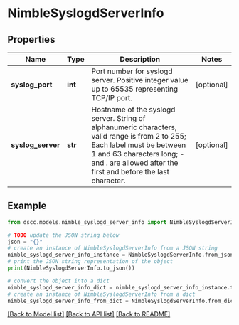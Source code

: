 # NimbleSyslogdServerInfo


## Properties

Name | Type | Description | Notes
------------ | ------------- | ------------- | -------------
**syslog_port** | **int** | Port number for syslogd server. Positive integer value up to 65535 representing TCP/IP port. | [optional] 
**syslog_server** | **str** | Hostname of the syslogd server. String of alphanumeric characters, valid range is from 2 to 255; Each label must be between 1 and 63 characters long; - and . are allowed after the first and before the last character. | [optional] 

## Example

```python
from dscc.models.nimble_syslogd_server_info import NimbleSyslogdServerInfo

# TODO update the JSON string below
json = "{}"
# create an instance of NimbleSyslogdServerInfo from a JSON string
nimble_syslogd_server_info_instance = NimbleSyslogdServerInfo.from_json(json)
# print the JSON string representation of the object
print(NimbleSyslogdServerInfo.to_json())

# convert the object into a dict
nimble_syslogd_server_info_dict = nimble_syslogd_server_info_instance.to_dict()
# create an instance of NimbleSyslogdServerInfo from a dict
nimble_syslogd_server_info_from_dict = NimbleSyslogdServerInfo.from_dict(nimble_syslogd_server_info_dict)
```
[[Back to Model list]](../README.md#documentation-for-models) [[Back to API list]](../README.md#documentation-for-api-endpoints) [[Back to README]](../README.md)


